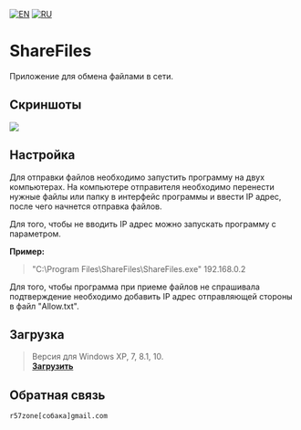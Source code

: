 [![EN](https://user-images.githubusercontent.com/9499881/33184537-7be87e86-d096-11e7-89bb-f3286f752bc6.png)](https://github.com/r57zone/ShareFiles/blob/master/README.md)
[![RU](https://user-images.githubusercontent.com/9499881/27683795-5b0fbac6-5cd8-11e7-929c-057833e01fb1.png)](https://github.com/r57zone/ShareFiles/blob/master/README.RU.md) 
# ShareFiles
Приложение для обмена файлами в сети.

## Скриншоты
![](https://user-images.githubusercontent.com/9499881/65833834-a0857600-e2e5-11e9-8b3e-8972ed1dfc35.png)

## Настройка
Для отправки файлов необходимо запустить программу на двух компьютерах. На компьютере отправителя необходимо перенести нужные файлы или папку в интерфейс программы и ввести IP адрес, после чего начнется отправка файлов.


Для того, чтобы не вводить IP адрес можно запускать программу с параметром.


**Пример:**
>"C:\Program Files\ShareFiles\ShareFiles.exe" 192.168.0.2

Для того, чтобы программа при приеме файлов не спрашивала подтверждение необходимо добавить IP адрес отправляющей стороны в файл "Allow.txt".

## Загрузка
>Версия для Windows XP, 7, 8.1, 10.<br>
**[Загрузить](https://github.com/r57zone/ShareFiles/releases)**

## Обратная связь
`r57zone[собака]gmail.com`